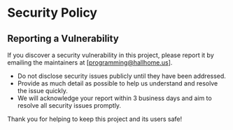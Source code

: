 # Security Policy

## Reporting a Vulnerability

If you discover a security vulnerability in this project, please report it by emailing the maintainers at [programming@hallhome.us].

- Do not disclose security issues publicly until they have been addressed.
- Provide as much detail as possible to help us understand and resolve the issue quickly.
- We will acknowledge your report within 3 business days and aim to resolve all security issues promptly.

Thank you for helping to keep this project and its users safe!

